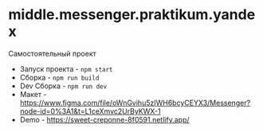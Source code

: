 # middle.messenger.praktikum.yandex
 Самостоятельный проект

* Запуск проекта - ```npm start```
* Сборка - ```npm run build```
* Dev Сборка - ```npm run dev```
* Макет - https://www.figma.com/file/oWnGvihu5zIWH6bcyCEYX3/Messenger?node-id=0%3A1&t=L1ceXmvc2UrByKWX-1
* Demo - https://sweet-creponne-8f0591.netlify.app/
